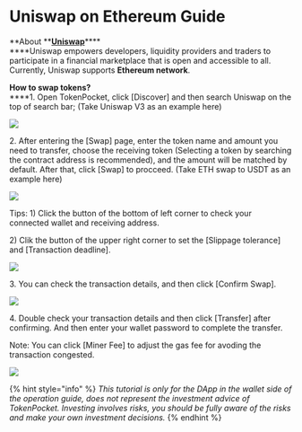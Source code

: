 # Uniswap on Ethereum Guide

**About **[**Uniswap**](https://uniswap.org)****\
****Uniswap empowers developers, liquidity providers and traders to participate in a financial marketplace that is open and accessible to all. Currently, Uniswap supports **Ethereum network**.

**How to swap tokens?**\
****1. Open TokenPocket, click \[Discover] and then search Uniswap on the top of search bar; (Take Uniswap V3 as an example here)

![](<../../.gitbook/assets/b1 (1).jpg>)

2\. After entering the \[Swap] page, enter the token name and amount you need to transfer, choose the receiving token (Selecting a token by searching the contract address is recommended), and the amount will be matched by default. After that, click \[Swap] to procceed. (Take ETH swap to USDT as an example here)

![](../../.gitbook/assets/uni1.jpg)

Tips: 1) Click the button of the bottom of left corner to check your connected wallet and receiving address.

2\) Clik the button of the upper right corner to set the \[Slippage tolerance] and \[Transaction deadline]. 

![](../../.gitbook/assets/uni3.png)

3\. You can check the transaction details, and then click \[Confirm Swap].

![](../../.gitbook/assets/uni2.jpg)

4\. Double check your transaction details and then click \[Transfer] after confirming. And then enter your wallet password to complete the transfer. 

Note: You can click \[Miner Fee] to adjust the gas fee for avoding the transaction congested.

![](../../.gitbook/assets/uni4.jpg)

{% hint style="info" %}
_This tutorial is only for the DApp in the wallet side of the operation guide, does not represent the investment advice of TokenPocket. Investing involves risks, you should be fully aware of the risks and make your own investment decisions._
{% endhint %}

